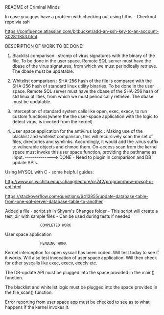 README of Criminal Minds


In case you guys have a problem with checking out using https - Checkout repo via ssh

https://confluence.atlassian.com/bitbucket/add-an-ssh-key-to-an-account-302811853.html

DESCRIPTION OF WORK TO BE DONE:

1) Blacklist comparison :
   strcmp of virus signatures with the binary of the file.
   To be done in the user space.
   Remote SQL server must have the dbase of the virus signatures, from which we must periodically 
   retrieve. The dbase must be updatable.

2) Whitelist comparison :
   SHA-256 hash of the file is compared with the SHA-256 hash of standard linux utility binaries.
   To be done in the user space.
   Remote SQL server must have the dbase of the SHA-256 hash of std linux utilities, from which we    must periodically retrieve. The dbase must be updatable.

3) Interception of standard system calls like open, exec, execv, to run custom functions(where the    the user-space application with the logic to detect virus, is invoked from the kernel).

4) User space application for the antivirus logic :
   Making use of the blacklist and whitelist comparison, this will recursively scan the set of 
   files, directories and symlinks. Accordingly, it would add the .virus suffix to vulnerable 
   objects and chmod them.
   On-access scan from the kernel space must invoke this user space function, providing the 
   pathname as input. --------------> DONE - Need to plugin in comparison and DB update APIs.


Using MYSQL with C - some helpful guides:

http://www.cs.wichita.edu/~chang/lecture/cs742/program/how-mysql-c-api.html

https://stackoverflow.com/questions/6413855/update-database-table-from-one-sql-server-database-table-to-another

Added a file - script.sh in Shyam's Changes folder - This script will create a test_dir with sample
files - Can be used during tests if needed


					COMPLETED WORK
User space application

					PENDING WORK
Kernel interception for open syscall has been coded. Will test today to see if it works.
Will also test invocation of user space application.
Will then check for other syscalls like exec, execv, execlv etc.

The DB-update API must be plugged into the space provided in the main() function.

The blacklist and whitelist logic must be plugged into the space provided in the 
file_scan() function.

Error reporting from user space app must be checked to see as to what happens if the kernel 	   invokes it.

